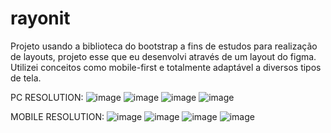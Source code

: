 # rayonit


Projeto usando a biblioteca do bootstrap a fins de estudos para realização de layouts,
projeto esse que eu desenvolvi através de um layout do figma. Utilizei conceitos como mobile-first e totalmente adaptável a diversos
tipos de tela.


PC RESOLUTION:
![image](https://user-images.githubusercontent.com/61715137/224713087-843a1fb6-3b0c-4a94-8aec-a1d189259768.png)
![image](https://user-images.githubusercontent.com/61715137/224713429-f6952199-611d-4462-8b9d-8478ad767e4c.png)
![image](https://user-images.githubusercontent.com/61715137/224713933-80bf6411-a8d3-477f-8f2c-966e1b3c7af4.png)
![image](https://user-images.githubusercontent.com/61715137/224713980-0df3bf35-8a7f-4eab-aae8-f12a7b9e942f.png)

MOBILE RESOLUTION:
![image](https://user-images.githubusercontent.com/61715137/224714232-5bee1fef-3706-4701-94b6-d265ecf651b6.png)
![image](https://user-images.githubusercontent.com/61715137/224714263-a384e1a4-fcf0-4ea8-b28f-55cedda0bc35.png)
![image](https://user-images.githubusercontent.com/61715137/224714294-d932be3a-19ca-4758-ad73-676d4e64265b.png)
![image](https://user-images.githubusercontent.com/61715137/224714367-142fd7d2-a23c-4d44-a790-119542b82084.png)

